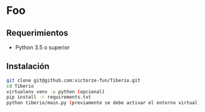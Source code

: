 # Foo

## Requerimientos
- Python 3.5 o superior

## Instalación
```bash
git clone git@github.com:victorze-fun/Tiberio.git
cd Tiberio
virtualenv venv -p python (opcional)
pip install -r requirements.txt
python tiberio/main.py (previamente se debe activar el entorno virtual)
```

